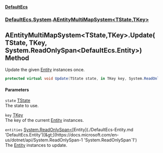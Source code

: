 #### [DefaultEcs](./index.md 'index')
### [DefaultEcs.System](./DefaultEcs-System.md 'DefaultEcs.System').[AEntityMultiMapSystem&lt;TState,TKey&gt;](./DefaultEcs-System-AEntityMultiMapSystem-TState_TKey-.md 'DefaultEcs.System.AEntityMultiMapSystem&lt;TState,TKey&gt;')
## AEntityMultiMapSystem&lt;TState,TKey&gt;.Update(TState, TKey, System.ReadOnlySpan&lt;DefaultEcs.Entity&gt;) Method
Update the given [Entity](./DefaultEcs-Entity.md 'DefaultEcs.Entity') instances once.  
```csharp
protected virtual void Update(TState state, in TKey key, System.ReadOnlySpan<DefaultEcs.Entity> entities);
```
#### Parameters
<a name='DefaultEcs-System-AEntityMultiMapSystem-TState_TKey--Update(TState_TKey_System-ReadOnlySpan-DefaultEcs-Entity-)-state'></a>
`state` [TState](./DefaultEcs-System-AEntityMultiMapSystem-TState_TKey-.md#DefaultEcs-System-AEntityMultiMapSystem-TState_TKey--TState 'DefaultEcs.System.AEntityMultiMapSystem&lt;TState,TKey&gt;.TState')  
The state to use.  
  
<a name='DefaultEcs-System-AEntityMultiMapSystem-TState_TKey--Update(TState_TKey_System-ReadOnlySpan-DefaultEcs-Entity-)-key'></a>
`key` [TKey](./DefaultEcs-System-AEntityMultiMapSystem-TState_TKey-.md#DefaultEcs-System-AEntityMultiMapSystem-TState_TKey--TKey 'DefaultEcs.System.AEntityMultiMapSystem&lt;TState,TKey&gt;.TKey')  
The key of the current [Entity](./DefaultEcs-Entity.md 'DefaultEcs.Entity') instances.  
  
<a name='DefaultEcs-System-AEntityMultiMapSystem-TState_TKey--Update(TState_TKey_System-ReadOnlySpan-DefaultEcs-Entity-)-entities'></a>
`entities` [System.ReadOnlySpan&lt;](https://docs.microsoft.com/en-us/dotnet/api/System.ReadOnlySpan-1 'System.ReadOnlySpan`1')[Entity](./DefaultEcs-Entity.md 'DefaultEcs.Entity')[&gt;](https://docs.microsoft.com/en-us/dotnet/api/System.ReadOnlySpan-1 'System.ReadOnlySpan`1')  
The [Entity](./DefaultEcs-Entity.md 'DefaultEcs.Entity') instances to update.  
  
